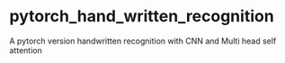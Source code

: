 # pytorch_hand_written_recognition
A pytorch version handwritten recognition with CNN and Multi head self attention 

